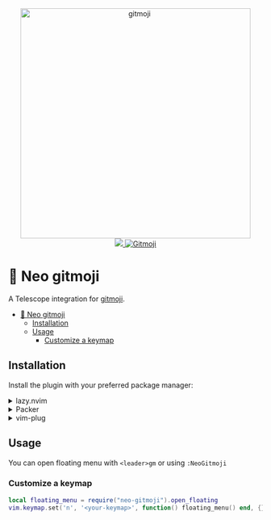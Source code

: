 <div align="center">
 <a href="https://gitmoji.dev">
  <img src="https://cloud.githubusercontent.com/assets/7629661/20073135/4e3db2c2-a52b-11e6-85e1-661a8212045a.gif" width="456" alt="gitmoji">
 </a>
</div>
<div align="center">
  <a href="https://dotfyle.com/plugins/HenriqueArtur/neo-gitmoji.nvim">
    <img src="https://dotfyle.com/plugins/HenriqueArtur/neo-gitmoji.nvim/shield" />
  </a>
  <a href="https://gitmoji.dev">
    <img
      src="https://img.shields.io/badge/gitmoji-%20😜%20😍-FFDD67.svg?style=flat-square"
      alt="Gitmoji"
    />
  </a>
</div>

# 🔭 Neo gitmoji

A Telescope integration for [gitmoji](https://github.com/).

<!-- <video-link> -->

<!--toc:start-->
- [🔭 Neo gitmoji](#🔭-neo-gitmoji)
  - [Installation](#installation)
  - [Usage](#usage)
    - [Customize a keymap](#customize-a-keymap)
<!--toc:end-->

## Installation

Install the plugin with your preferred package manager:

<details>
  <summary>lazy.nvim</summary>

```lua
{
    'HenriqueArtur/neo-gitmoji.nvim',
    dependencies = {'nvim-telescope/telescope.nvim'},
    opts = {}
}
```

</details>

<details>
  <summary>Packer</summary>

```lua
require("packer").startup(function()
  use({
    'HenriqueArtur/neo-gitmoji.nvim',
    config = function()
        require("neo-gitmoji").setup()
    end,
    requires = { {'nvim-telescope/telescope.nvim'} }
  })
end)
```

</details>

<details>
  <summary>vim-plug</summary>

```vim
Plug 'HenriqueArtur/neo-gitmoji.nvim'
Plug 'nvim-telescope/telescope.nvim'
lua << EOF
require("neo-gitmoji").setup()
EOF
```

</details>

## Usage

You can open floating menu with `<leader>gm` or using `:NeoGitmoji`

### Customize a keymap

```lua
local floating_menu = require("neo-gitmoji").open_floating
vim.keymap.set('n', '<your-keymap>', function() floating_menu() end, {})
```
